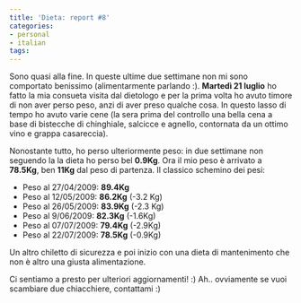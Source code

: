 ```yaml
---
title: 'Dieta: report #8'
categories:
- personal
- italian
tags:
---
```

Sono quasi alla fine. In queste ultime due settimane non mi sono comportato
benissimo (alimentarmente parlando :). **Martedì 21 luglio** ho fatto la mia
consueta visita dal dietologo e per la prima volta ho avuto timore di non aver
perso peso, anzi di aver preso qualche cosa. In questo lasso di tempo ho avuto
varie cene (la sera prima del controllo una bella cena a base di bistecche di
chinghiale, salcicce e agnello, contornata da un ottimo vino e grappa
casareccia).

Nonostante tutto, ho perso ulteriormente peso: in due settimane non seguendo
la la dieta ho perso bel **0.9Kg**. Ora il mio peso è arrivato a **78.5Kg**,
ben **11Kg** dal peso di partenza. Il classico schemino dei pesi:

  * Peso al 27/04/2009: **89.4Kg**
  * Peso al 12/05/2009: **86.2Kg** (-3.2 Kg)
  * Peso al 26/05/2009: **83.9Kg** (-2.3 Kg)
  * Peso al 9/06/2009: **82.3Kg** (-1.6Kg)
  * Peso al 07/07/2009: **79.4Kg** (-2.9Kg)
  * Peso al 22/07/2009: **78.5Kg** (-0.9Kg)
  
Un altro chiletto di sicurezza e poi inizio con una dieta di mantenimento che
non è altro una giusta alimentazione.

Ci sentiamo a presto per ulteriori aggiornamenti! :) Ah.. ovviamente se vuoi
scambiare due chiacchiere, contattami :)


